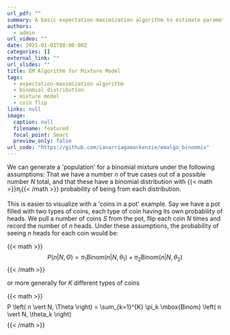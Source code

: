 ```yaml
---
url_pdf: ""
summary: A basic expectation-maximization algorithm to estimate parameters of binomial mixtures.
authors:
  - admin
url_video: ""
date: 2021-01-01T00:00:00Z
categories: []
external_link: ""
url_slides: ""
title: EM Algorithm for Mixture Model
tags:
  - expectation-maximization algorithm
  - binomial distribution
  - mixture model
  - coin flip
links: null
image:
  caption: null
  filename: featured
  focal_point: Smart
  preview_only: false
url_code: "https://github.com/ianarriagamackenzie/emalgo_binommix"
---
```


We can generate a 'population' for a binomial mixture under the following assumptions: That we have a number *n* of true cases out of a possible number *N* total, and that these have a binomial distribution with {{< math >}}$\pi_i${{< /math >}} probability of being from each distribution.

This is easier to visualize with a 'coins in a pot' example. Say we have a pot filled with two types of coins, each type of coin having its own probability of heads. We pull a number of coins *S* from the pot, flip each coin *N* times and record the number of *n* heads. Under these assumptions, the probability of seeing *n* heads for each coin would be:

{{< math >}}
$$
P \left( n \vert N, \Theta \right) = \pi_1 \mbox{Binom} \left( n \vert N, \theta_1 \right) + \pi_2 \mbox{Binom} \left( n \vert N, \theta_2 \right)
$$
{{< /math >}}

or more generally for *K* different types of coins 

{{< math >}}
$$
$$ P \left( n \vert N, \Theta \right) = \sum_{k=1}^{K} \pi_k \mbox{Binom} \left( n \vert N, \theta_k \right) $$
$$
{{< /math >}}